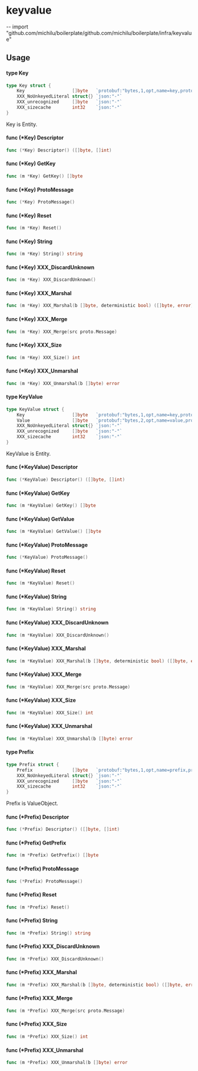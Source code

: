 # keyvalue
--
    import "github.com/michilu/boilerplate/github.com/michilu/boilerplate/infra/keyvalue"


## Usage

#### type Key

```go
type Key struct {
	Key                  []byte   `protobuf:"bytes,1,opt,name=key,proto3" json:"key,omitempty"`
	XXX_NoUnkeyedLiteral struct{} `json:"-"`
	XXX_unrecognized     []byte   `json:"-"`
	XXX_sizecache        int32    `json:"-"`
}
```

Key is Entity.

#### func (*Key) Descriptor

```go
func (*Key) Descriptor() ([]byte, []int)
```

#### func (*Key) GetKey

```go
func (m *Key) GetKey() []byte
```

#### func (*Key) ProtoMessage

```go
func (*Key) ProtoMessage()
```

#### func (*Key) Reset

```go
func (m *Key) Reset()
```

#### func (*Key) String

```go
func (m *Key) String() string
```

#### func (*Key) XXX_DiscardUnknown

```go
func (m *Key) XXX_DiscardUnknown()
```

#### func (*Key) XXX_Marshal

```go
func (m *Key) XXX_Marshal(b []byte, deterministic bool) ([]byte, error)
```

#### func (*Key) XXX_Merge

```go
func (m *Key) XXX_Merge(src proto.Message)
```

#### func (*Key) XXX_Size

```go
func (m *Key) XXX_Size() int
```

#### func (*Key) XXX_Unmarshal

```go
func (m *Key) XXX_Unmarshal(b []byte) error
```

#### type KeyValue

```go
type KeyValue struct {
	Key                  []byte   `protobuf:"bytes,1,opt,name=key,proto3" json:"key,omitempty"`
	Value                []byte   `protobuf:"bytes,2,opt,name=value,proto3" json:"value,omitempty"`
	XXX_NoUnkeyedLiteral struct{} `json:"-"`
	XXX_unrecognized     []byte   `json:"-"`
	XXX_sizecache        int32    `json:"-"`
}
```

KeyValue is Entity.

#### func (*KeyValue) Descriptor

```go
func (*KeyValue) Descriptor() ([]byte, []int)
```

#### func (*KeyValue) GetKey

```go
func (m *KeyValue) GetKey() []byte
```

#### func (*KeyValue) GetValue

```go
func (m *KeyValue) GetValue() []byte
```

#### func (*KeyValue) ProtoMessage

```go
func (*KeyValue) ProtoMessage()
```

#### func (*KeyValue) Reset

```go
func (m *KeyValue) Reset()
```

#### func (*KeyValue) String

```go
func (m *KeyValue) String() string
```

#### func (*KeyValue) XXX_DiscardUnknown

```go
func (m *KeyValue) XXX_DiscardUnknown()
```

#### func (*KeyValue) XXX_Marshal

```go
func (m *KeyValue) XXX_Marshal(b []byte, deterministic bool) ([]byte, error)
```

#### func (*KeyValue) XXX_Merge

```go
func (m *KeyValue) XXX_Merge(src proto.Message)
```

#### func (*KeyValue) XXX_Size

```go
func (m *KeyValue) XXX_Size() int
```

#### func (*KeyValue) XXX_Unmarshal

```go
func (m *KeyValue) XXX_Unmarshal(b []byte) error
```

#### type Prefix

```go
type Prefix struct {
	Prefix               []byte   `protobuf:"bytes,1,opt,name=prefix,proto3" json:"prefix,omitempty"`
	XXX_NoUnkeyedLiteral struct{} `json:"-"`
	XXX_unrecognized     []byte   `json:"-"`
	XXX_sizecache        int32    `json:"-"`
}
```

Prefix is ValueObject.

#### func (*Prefix) Descriptor

```go
func (*Prefix) Descriptor() ([]byte, []int)
```

#### func (*Prefix) GetPrefix

```go
func (m *Prefix) GetPrefix() []byte
```

#### func (*Prefix) ProtoMessage

```go
func (*Prefix) ProtoMessage()
```

#### func (*Prefix) Reset

```go
func (m *Prefix) Reset()
```

#### func (*Prefix) String

```go
func (m *Prefix) String() string
```

#### func (*Prefix) XXX_DiscardUnknown

```go
func (m *Prefix) XXX_DiscardUnknown()
```

#### func (*Prefix) XXX_Marshal

```go
func (m *Prefix) XXX_Marshal(b []byte, deterministic bool) ([]byte, error)
```

#### func (*Prefix) XXX_Merge

```go
func (m *Prefix) XXX_Merge(src proto.Message)
```

#### func (*Prefix) XXX_Size

```go
func (m *Prefix) XXX_Size() int
```

#### func (*Prefix) XXX_Unmarshal

```go
func (m *Prefix) XXX_Unmarshal(b []byte) error
```
